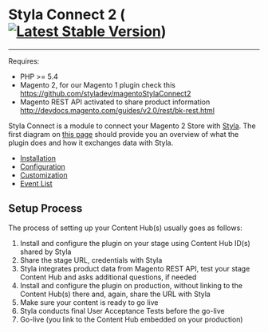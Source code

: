 # Styla Connect 2 ([![Latest Stable Version](https://poser.pugx.org/styla/magento2-connect/v/stable)](https://packagist.org/packages/styla/magento2-connect))
---

Requires: 
* PHP >= 5.4
* Magento 2, for our Magento 1 plugin check this https://github.com/styladev/magentoStylaConnect2
* Magento REST API activated to share product information http://devdocs.magento.com/guides/v2.0/rest/bk-rest.html

Styla Connect is a module to connect your Magento 2 Store with [Styla](http://www.styla.com/). The first diagram on [this page](https://styladocs.atlassian.net/wiki/spaces/CO/pages/9961481/Technical+Integration) should provide you an overview of what the plugin does and how it exchanges data with Styla. 

* [Installation](doc/installation.md)
* [Configuration](doc/configuration.md)
* [Customization](doc/customization.md)
* [Event List](doc/events.md)

## Setup Process

The process of setting up your Content Hub(s) usually goes as follows:

1. Install and configure the plugin on your stage using Content Hub ID(s) shared by Styla
2. Share the stage URL, credentials with Styla
4. Styla integrates product data from Magento REST API, test your stage Content Hub and asks additional questions, if needed
5. Install and configure the plugin on production, without linking to the Content Hub(s) there and, again, share the URL with Styla
6. Make sure your content is ready to go live
7. Styla conducts final User Acceptance Tests before the go-live
8. Go-live (you link to the Content Hub embedded on your production)
